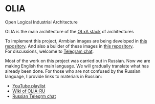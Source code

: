 # OLIA
 Open Logical Industrial Architecture  

 OLIA is the main architecture of the [OLxA stack](https://github.com/ufrs12/OLxA) of architectures  
 

To implement this project, Armbian images are being developed in [this repository](https://github.com/ufrs12/OLIA-Linux-Armbian). And also a builder of these images in [this repository](https://github.com/ufrs12/OLIA-Linux-Armbian-builder).  
For discussions, welcome to [Telegram chat](https://t.me/oliaint).


Most of the work on this project was carried out in Russian. Now we are making English the main language. We will gradually translate what has already been done. For those who are not confused by the Russian language, I provide links to materials in Russian:   
* [YouTube playlist](https://www.youtube.com/watch?v=9oLc6N3Ni0E&list=PLTikPLD2idDVSclgf1DdHaqUeDT0DD27r)
* [Wiki of OLIA-RU](https://github.com/ufrs12/OLIA-RU/wiki)
* [Russian Telegrm chat](https://t.me/ruolia)
